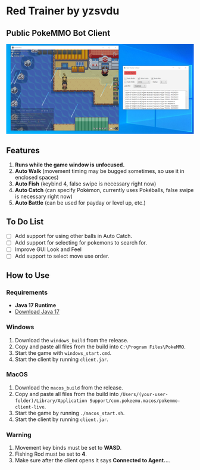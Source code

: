 # Red Trainer by yzsvdu
##  Public PokeMMO Bot Client
![PokeMMO Bot Client](img/img.png)

## Features
1. **Runs while the game window is unfocused.**
2. **Auto Walk** (movement timing may be bugged sometimes, so use it in enclosed spaces)
3. **Auto Fish** (keybind 4, false swipe is necessary right now)
4. **Auto Catch** (can specify Pokémon, currently uses Pokéballs, false swipe is necessary right now)
5. **Auto Battle** (can be used for payday or level up, etc.)

## To Do List
- [ ] Add support for using other balls in Auto Catch.
- [ ] Add support for selecting for pokemons to search for. 
- [ ] Improve GUI Look and Feel 
- [ ] Add support to select move use order. 

## How to Use

### Requirements
- **Java 17 Runtime**
- [Download Java 17](https://www.oracle.com/java/technologies/javase/jdk17-archive-downloads.html)

### Windows
1. Download the `windows_build` from the release.
2. Copy and paste all files from the build into `C:\Program Files\PokeMMO`.
3. Start the game with `windows_start.cmd`.
4. Start the client by running `client.jar`.

### MacOS
1. Download the `macos_build` from the release.
2. Copy and paste all files from the build into `/Users/(your-user-folder)/Library/Application Support/com.pokeemu.macos/pokemmo-client-live`.
3. Start the game by running `./macos_start.sh`.
4. Start the client by running `client.jar`.

### Warning
1. Movement key binds must be set to **WASD**.
2. Fishing Rod must be set to **4**.
3. Make sure after the client opens it says **Connected to Agent...**.
